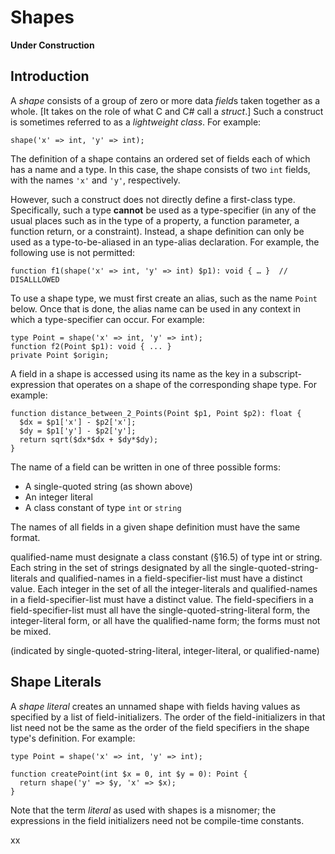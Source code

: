 # Shapes

**Under Construction**

## Introduction

A *shape* consists of a group of zero or more data *field*s taken together as a whole. [It takes on the role of what C and C# call a *struct*.] Such a construct is sometimes referred to as a *lightweight class*. For example:

```hack
shape('x' => int, 'y' => int);
```

The definition of a shape contains an ordered set of fields each of which has a name and a type. In this case, the shape consists of two `int` fields, with the names `'x'` and `'y'`, respectively.

However, such a construct does not directly define a first-class type. Specifically, such a type **cannot** be used as a type-specifier (in any of the usual places such as in the type of a property, a function parameter, a function return, or a constraint). Instead, a shape definition can only be used as a type-to-be-aliased in an type-alias declaration. For example, the following use is not permitted:

```hack
function f1(shape('x' => int, 'y' => int) $p1): void { … }  // DISALLLOWED
```

To use a shape type, we must first create an alias, such as the name `Point` below. Once that is done, the alias name can be used in any context in which a type-specifier can occur. For example:

```hack
type Point = shape('x' => int, 'y' => int);
function f2(Point $p1): void { ... }
private Point $origin;
```
A field in a shape is accessed using its name as the key in a subscript-expression that operates on a shape of the corresponding shape type. For example:

```hack
function distance_between_2_Points(Point $p1, Point $p2): float {
  $dx = $p1['x'] - $p2['x'];
  $dy = $p1['y'] - $p2['y'];
  return sqrt($dx*$dx + $dy*$dy);
}
```

The name of a field can be written in one of three possible forms:
  * A single-quoted string (as shown above)
  * An integer literal
  * A class constant of type `int` or `string`

The names of all fields in a given shape definition must have the same format.


qualified-name must designate a class constant (§16.5) of type int or string.
Each string in the set of strings designated by all the single-quoted-string-literals and qualified-names in a field-specifier-list must have a distinct value.
Each integer in the set of all the integer-literals and qualified-names in a field-specifier-list must have a distinct value.
The field-specifiers in a field-specifier-list must all have the single-quoted-string-literal form, the integer-literal form, or all have the qualified-name form; the forms must not be mixed.



(indicated by single-quoted-string-literal, integer-literal, or qualified-name)





## Shape Literals

A *shape literal* creates an unnamed shape with fields having values as specified by a list of field-initializers. The order of the field-initializers in that list need not be the same as the order of the field specifiers in the shape type's definition. For example:

```hack
type Point = shape('x' => int, 'y' => int);

function createPoint(int $x = 0, int $y = 0): Point {
  return shape('y' => $y, 'x' => $x);
}
```

Note that the term *literal* as used with shapes is a misnomer; the expressions in the field initializers need not be compile-time constants.

xx
